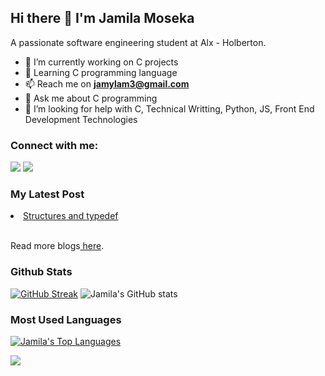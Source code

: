 
## Hi there 👋 I'm Jamila Moseka

A passionate software engineering student at Alx - Holberton.

- 🔭 I’m currently working on C projects
- 🌱 Learning C programming language
- 📫 Reach me on **jamylam3@gmail.com**
- 💬 Ask me about C programming
- 🤔 I’m looking for help with C, Technical Writting, Python, JS, Front End Development Technologies

### Connect with me:
<p align="left">

<a href = "https://www.linkedin.com/in/jamila-moseka-2295861a4/"><img src="https://img.icons8.com/fluent/48/000000/linkedin.png"/></a>
<a href = "https://twitter.com/milamoseka"><img src="https://img.icons8.com/fluent/48/000000/twitter.png"/></a>

</p>

 ### My Latest Post
<li> <a href="https://mila.hashnode.dev/structure-and-typedef"> Structures and typedef </a> </li> </br>
 
 Read more blogs<a href="https://hashnode.com/@Mila/"> here</a>.
 
  ### Github Stats
[![GitHub Streak](http://github-readme-streak-stats.herokuapp.com?user=jmoseka&theme=holi-theme&date_format=M%20j%5B%2C%20Y%5D)](https://git.io/streak-stats)
![Jamila's GitHub stats](https://github-readme-stats.vercel.app/api?username=jmoseka&theme=holi-theme&show_icons=true)

  ### Most Used Languages
  
  <a href="https://github.com/SubhamRaoniar28/github-readme-stats"><img alt="Jamila's Top Languages" src="https://github-readme-stats.vercel.app/api/top-langs/?username=jmoseka&langs_count=8&count_private=true&layout=compact&theme=react&hide_border=true&bg_color=0D1117" /></a>
  <br/>
 
 <a href="https://github.com/Meghna-DAS/github-profile-views-counter">
    <img src="https://komarev.com/ghpvc/?username=jmoseka">
</a>


<!--
**jmoseka/jmoseka** is a ✨ _special_ ✨ repository because its `README.md` (this file) appears on your GitHub profile.

Here are some ideas to get you started:

- 🔭 I’m currently working on C projects
- 🌱 I’m currently learning C programming language
- 👯 I’m looking to collaborate on C programming, CSS and html
- 🤔 I’m looking for help with C programming language, Python, Front End Development Technologies
- 💬 Ask me about C programming
- 📫 How to reach me: ...
- 😄 Pronouns: ...
- ⚡ Fun fact: ...
-->
